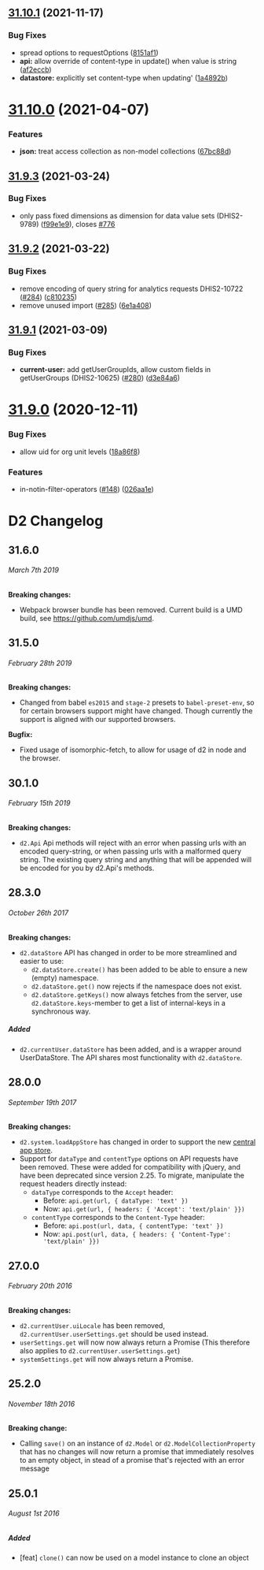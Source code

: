 ## [31.10.1](https://github.com/dhis2/d2/compare/v31.10.0...v31.10.1) (2021-11-17)


### Bug Fixes

* spread options to requestOptions ([8151af1](https://github.com/dhis2/d2/commit/8151af18c0e22b7f33dca66b17f29990b906691d))
* **api:** allow override of content-type in update() when value is string ([af2eccb](https://github.com/dhis2/d2/commit/af2eccb69fd21adc374223eea4495a8cb271d558))
* **datastore:** explicitly set content-type when updating' ([1a4892b](https://github.com/dhis2/d2/commit/1a4892b7f3064fb4a0e9a0aec104daa63a188289))

# [31.10.0](https://github.com/dhis2/d2/compare/v31.9.3...v31.10.0) (2021-04-07)


### Features

* **json:** treat access collection as non-model collections ([67bc88d](https://github.com/dhis2/d2/commit/67bc88d40ff8e69b24e4b66baa44e78c21c4a2ed))

## [31.9.3](https://github.com/dhis2/d2/compare/v31.9.2...v31.9.3) (2021-03-24)


### Bug Fixes

* only pass fixed dimensions as dimension for data value sets (DHIS2-9789) ([f99e1e9](https://github.com/dhis2/d2/commit/f99e1e9c3be8c4c43e8e61a8f91591e53eeefb58)), closes [#776](https://github.com/dhis2/d2/issues/776)

## [31.9.2](https://github.com/dhis2/d2/compare/v31.9.1...v31.9.2) (2021-03-22)


### Bug Fixes

* remove encoding of query string for analytics requests DHIS2-10722 ([#284](https://github.com/dhis2/d2/issues/284)) ([c810235](https://github.com/dhis2/d2/commit/c81023554f9a0a0b564f08b8afea35fcce5ca043))
* remove unused import ([#285](https://github.com/dhis2/d2/issues/285)) ([6e1a408](https://github.com/dhis2/d2/commit/6e1a408da69cb251142af29895dee312d633b386))

## [31.9.1](https://github.com/dhis2/d2/compare/v31.9.0...v31.9.1) (2021-03-09)


### Bug Fixes

* **current-user:** add getUserGroupIds, allow custom fields in getUserGroups (DHIS2-10625) ([#280](https://github.com/dhis2/d2/issues/280)) ([d3e84a6](https://github.com/dhis2/d2/commit/d3e84a6812b9b1071030568092d568cd51dbe816))

# [31.9.0](https://github.com/dhis2/d2/compare/v31.8.1...v31.9.0) (2020-12-11)


### Bug Fixes

* allow uid for org unit levels ([18a86f8](https://github.com/dhis2/d2/commit/18a86f8bf71cd66e8b881e9df74c2baafd0c3f8e))


### Features

* in-notin-filter-operators ([#148](https://github.com/dhis2/d2/issues/148)) ([026aa1e](https://github.com/dhis2/d2/commit/026aa1e5273baa64267f9a9b3980c517438e66ce))

# D2 Changelog

## 31.6.0
###### _March 7th 2019_

**Breaking changes:**

- Webpack browser bundle has been removed. Current build is a UMD build, see https://github.com/umdjs/umd.

## 31.5.0
###### _February 28th 2019_

**Breaking changes:**

- Changed from babel `es2015` and `stage-2` presets to `babel-preset-env`, so for certain browsers support might have changed. Though currently the support is aligned with our supported browsers.

**Bugfix:**

- Fixed usage of isomorphic-fetch, to allow for usage of d2 in node and the browser.

## 30.1.0
###### _February 15th 2019_

**Breaking changes:**

- `d2.Api` Api methods will reject with an error when passing urls with an encoded query-string, or when passing urls with a malformed query string. The existing query string and anything that will be appended will be encoded for you by d2.Api's methods.

## 28.3.0
###### _October 26th 2017_

**Breaking changes:**

- `d2.dataStore` API has changed in order to be more streamlined and easier to use:
    - `d2.dataStore.create()` has been added to be able to ensure a new (empty) namespace.
    - `d2.dataStore.get()` now rejects if the namespace does not exist.
    - `d2.dataStore.getKeys()` now always fetches from the server, use `d2.dataStore.keys`-member to get a list of 
    internal-keys in a synchronous way.
    
##### Added

- `d2.currentUser.dataStore` has been added, and is a wrapper around UserDataStore. The API shares most functionality with `d2.dataStore`.

## 28.0.0
###### _September 19th 2017_

**Breaking changes:**

- `d2.system.loadAppStore` has changed in order to support the new [central app store](https://play.dhis2.org/appstore).
- Support for `dataType` and `contentType` options on API requests have been removed. These were added for
  compatibility with jQuery, and have been deprecated since version 2.25. To migrate, manipulate the request headers
  directly instead:
  - `dataType` corresponds to the `Accept` header:
    - Before: `api.get(url, { dataType: 'text' })`
    - Now: `api.get(url, { headers: { 'Accept': 'text/plain' }})`
  - `contentType` corresponds to the `Content-Type` header:
    - Before: `api.post(url, data, { contentType: 'text' })`
    - Now: `api.post(url, data, { headers: { 'Content-Type': 'text/plain' }})`

## 27.0.0
###### _February 20th 2016_

**Breaking changes:**

- `d2.currentUser.uiLocale` has been removed, `d2.currentUser.userSettings.get` should be used instead.
- `userSettings.get` will now now always return a Promise (This therefore also applies to `d2.currentUser.userSettings.get`)
- `systemSettings.get` will now always return a Promise.

## 25.2.0
###### _November 18th 2016_

**Breaking change:**

- Calling `save()` on an instance of `d2.Model` or `d2.ModelCollectionProperty`
that has no changes will now return a promise that immediately resolves to an
empty object, in stead of a promise that's rejected with an error message

## 25.0.1
###### _August 1st 2016_

##### Added

- [feat] `clone()` can now be used on a model instance to clone an object
